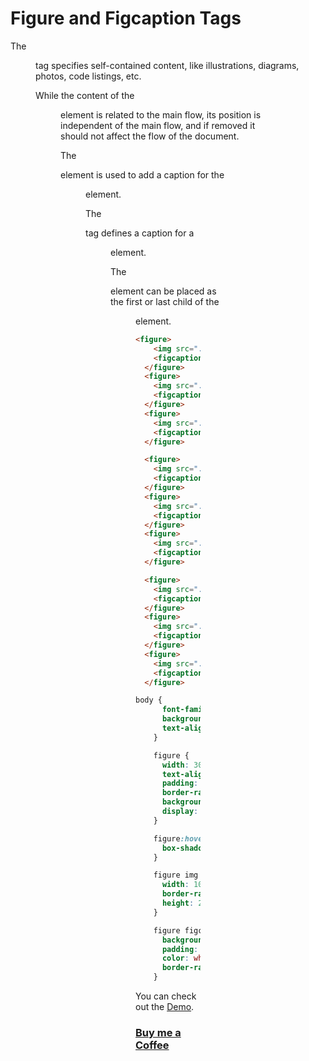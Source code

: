 # Figure and Figcaption Tags

The <figure> tag specifies self-contained content, like illustrations, diagrams, photos, code listings, etc.

While the content of the <figure> element is related to the main flow, its position is independent of the main flow, and if removed it should not affect the flow of the document.

The <figcaption> element is used to add a caption for the <figure> element.

The <figcaption> tag defines a caption for a <figure> element.

The <figcaption> element can be placed as the first or last child of the <figure> element.

```HTML
<figure>
    <img src="../0_All/img/image1.jpg" alt="" />
    <figcaption>Image1</figcaption>
  </figure>
  <figure>
    <img src="../0_All/img/image2.jpg" alt="" />
    <figcaption>Image2</figcaption>
  </figure>
  <figure>
    <img src="../0_All/img/image3.jpg" alt="" />
    <figcaption>Image3</figcaption>
  </figure>

  <figure>
    <img src="../0_All/img/image1.jpg" alt="" />
    <figcaption>Image4</figcaption>
  </figure>
  <figure>
    <img src="../0_All/img/image2.jpg" alt="" />
    <figcaption>Image5</figcaption>
  </figure>
  <figure>
    <img src="../0_All/img/image3.jpg" alt="" />
    <figcaption>Image6</figcaption>
  </figure>

  <figure>
    <img src="../0_All/img/image1.jpg" alt="" />
    <figcaption>Image7</figcaption>
  </figure>
  <figure>
    <img src="../0_All/img/image2.jpg" alt="" />
    <figcaption>Image8</figcaption>
  </figure>
  <figure>
    <img src="../0_All/img/image3.jpg" alt="" />
    <figcaption>Image9</figcaption>
  </figure>
```

```CSS
body {
      font-family: Arial, Helvetica, sans-serif;
      background-color: black;
      text-align: center;
    }

    figure {
      width: 300px;
      text-align: center;
      padding: 5px;
      border-radius: 10px;
      background-color: orangered;
      display: inline-block;
    }

    figure:hover {
      box-shadow: 0 0 10px white;
    }

    figure img {
      width: 100%;
      border-radius: 10px;
      height: 200px;
    }

    figure figcaption {
      background: linear-gradient(45deg, darkslategrey, orangered);
      padding: 10px;
      color: white;
      border-radius: 10px;
    }
```

You can check out the [Demo](https://praveenoruganti.github.io/praveenoruganti-html/17_Figure_Figcaption/Demo).

### [Buy me a Coffee](http://bit.ly/2WryDT8)